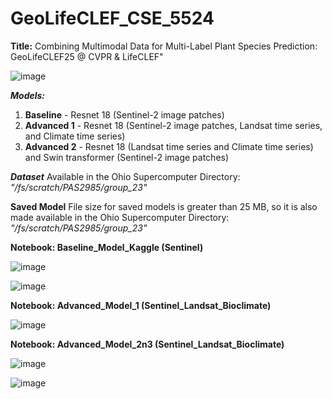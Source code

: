 # GeoLifeCLEF_CSE_5524

**Title:** Combining Multimodal Data for Multi-Label Plant Species Prediction: GeoLifeCLEF25 @ CVPR & LifeCLEF"

![image](https://github.com/user-attachments/assets/75744aac-8bc4-4ed9-92bd-b8bd2d76a45a)

_**Models:**_
1. **Baseline** - Resnet 18 (Sentinel-2 image patches)
2. **Advanced 1** - Resnet 18 (Sentinel-2 image patches, Landsat time series, and Climate time series)
3. **Advanced 2** - Resnet 18 (Landsat time series and Climate time series) and Swin transformer (Sentinel-2 image patches)

_**Dataset**_
Available in the Ohio Supercomputer Directory: _"/fs/scratch/PAS2985/group_23"_

**Saved Model**
File size for saved models is greater than 25 MB, so it is also made available in the Ohio Supercomputer Directory: _"/fs/scratch/PAS2985/group_23"_

**Notebook: Baseline_Model_Kaggle (Sentinel)**

![image](https://github.com/user-attachments/assets/f83020b6-e4d9-4707-920f-460307d48b71)

![image](https://github.com/user-attachments/assets/d75cd843-2449-456f-ac2b-9a2ad21dcfa4)


**Notebook: Advanced_Model_1 (Sentinel_Landsat_Bioclimate)**

![image](https://github.com/user-attachments/assets/ae1d627f-de24-4514-b28f-0610035968b2)


**Notebook: Advanced_Model_2n3 (Sentinel_Landsat_Bioclimate)**

![image](https://github.com/user-attachments/assets/7d901618-2ff9-46a4-a901-6dfeb4e42be6)

![image](https://github.com/user-attachments/assets/994f486d-602a-4635-8af9-7a1bb31a5db8)
